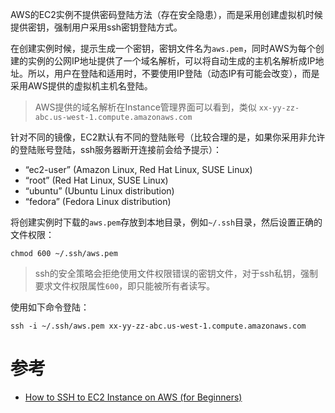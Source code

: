 AWS的EC2实例不提供密码登陆方法（存在安全隐患），而是采用创建虚拟机时候提供密钥，强制用户采用ssh密钥登陆方式。

在创建实例时候，提示生成一个密钥，密钥文件名为`aws.pem`，同时AWS为每个创建的实例的公网IP地址提供了一个域名解析，可以将自动生成的主机名解析成IP地址。所以，用户在登陆和适用时，不要使用IP登陆（动态IP有可能会改变），而是采用AWS提供的虚拟机主机名登陆。

> AWS提供的域名解析在Instance管理界面可以看到，类似 `xx-yy-zz-abc.us-west-1.compute.amazonaws.com`

针对不同的镜像，EC2默认有不同的登陆账号（比较合理的是，如果你采用非允许的登陆账号登陆，ssh服务器断开连接前会给予提示）：

* “ec2-user” (Amazon Linux, Red Hat Linux, SUSE Linux)
* “root” (Red Hat Linux, SUSE Linux)
* “ubuntu” (Ubuntu Linux distribution)
* “fedora” (Fedora Linux distribution)

将创建实例时下载的`aws.pem`存放到本地目录，例如`~/.ssh`目录，然后设置正确的文件权限：

```
chmod 600 ~/.ssh/aws.pem
```

> ssh的安全策略会拒绝使用文件权限错误的密钥文件，对于ssh私钥，强制要求文件权限属性`600`，即只能被所有者读写。

使用如下命令登陆：

```
ssh -i ~/.ssh/aws.pem xx-yy-zz-abc.us-west-1.compute.amazonaws.com
```

# 参考

* [How to SSH to EC2 Instance on AWS (for Beginners)](https://99robots.com/how-to-ssh-to-ec2-instance-on-aws/)